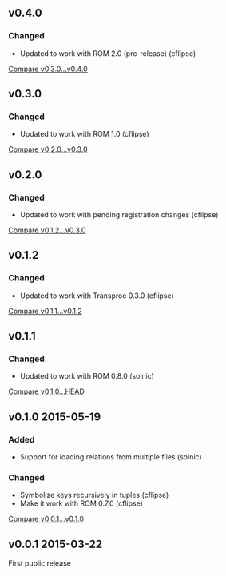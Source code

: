 ## v0.4.0

### Changed

* Updated to work with ROM 2.0 (pre-release) (cflipse)

[Compare v0.3.0...v0.4.0](https://github.com/rom-rb/rom-yaml/compare/v0.3.0...v0.4.0)

## v0.3.0

### Changed

* Updated to work with ROM 1.0 (cflipse)

[Compare v0.2.0...v0.3.0](https://github.com/rom-rb/rom-yaml/compare/v0.2.0...v0.3.0)

## v0.2.0

### Changed

* Updated to work with pending registration changes (cflipse)

[Compare v0.1.2...v0.3.0](https://github.com/rom-rb/rom-yaml/compare/v0.1.2...v0.2.0)

## v0.1.2

### Changed

* Updated to work with Transproc 0.3.0 (cflipse)

[Compare v0.1.1...v0.1.2](https://github.com/rom-rb/rom-yaml/compare/v0.1.1...v0.1.2)

## v0.1.1

### Changed

* Updated to work with ROM 0.8.0 (solnic)

[Compare v0.1.0...HEAD](https://github.com/rom-rb/rom-yaml/compare/v0.1.0...HEAD)

## v0.1.0 2015-05-19

### Added

* Support for loading relations from multiple files (solnic)

### Changed

* Symbolize keys recursively in tuples (cflipse)
* Make it work with ROM 0.7.0 (cflipse)

[Compare v0.0.1...v0.1.0](https://github.com/rom-rb/rom-yaml/compare/v0.0.1...v0.1.0)

## v0.0.1 2015-03-22

First public release
